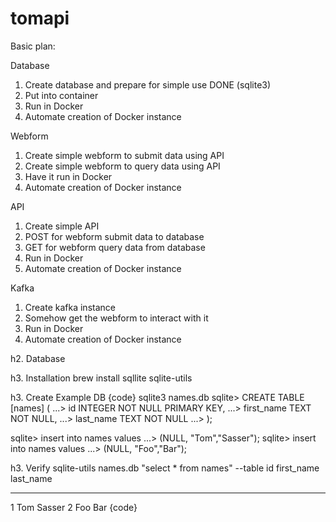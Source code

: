 # tomapi

Basic plan:

Database
1) Create database and prepare for simple use   DONE (sqlite3)
2) Put into container
3) Run in Docker
4) Automate creation of Docker instance

Webform
1) Create simple webform to submit data using API
2) Create simple webform to query data using API
3) Have it run in Docker
4) Automate creation of Docker instance

API
1) Create simple API
2) POST for webform submit data to database
3) GET for webform query data from database
4) Run in Docker
5) Automate creation of Docker instance

Kafka
1) Create kafka instance
2) Somehow get the webform to interact with it
3) Run in Docker
4) Automate creation of Docker instance


h2. Database

h3. Installation
brew install sqllite sqlite-utils

h3. Create Example DB
{code}
sqlite3 names.db
sqlite> CREATE TABLE [names] (
   ...> id INTEGER NOT NULL PRIMARY KEY,
   ...> first_name TEXT NOT NULL,
   ...> last_name TEXT NOT NULL
   ...> );

sqlite> insert into names values
   ...> (NULL, "Tom","Sasser");
sqlite> insert into names values
   ...> (NULL, "Foo","Bar");

h3. Verify
sqlite-utils names.db "select * from names" --table
  id  first_name    last_name
----  ------------  -----------
   1  Tom           Sasser
   2  Foo           Bar
{code}





